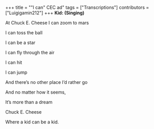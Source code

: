 +++
title = "\"I can\" CEC ad"
tags = ["Transcriptions"]
contributors = ["Luigigamin212"]
+++
**Kid: (Singing)**

At Chuck E. Cheese I can zoom to mars

I can toss the ball 

I can be a star

I can fly through the air 

I can hit 

I can jump 

And there’s no other place I’d rather go 

And no matter how it seems, 

It’s more than a dream

Chuck E. Cheese

Where a kid can be a kid. 

